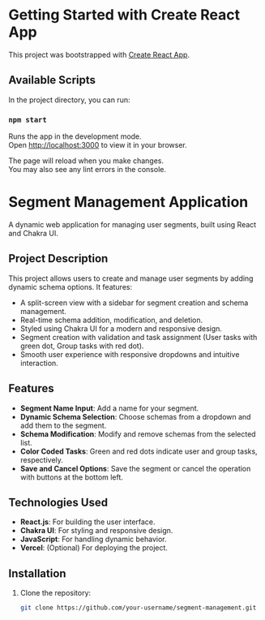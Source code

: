 # Getting Started with Create React App

This project was bootstrapped with [Create React App](https://github.com/facebook/create-react-app).

## Available Scripts

In the project directory, you can run:

### `npm start`

Runs the app in the development mode.\
Open [http://localhost:3000](http://localhost:3000) to view it in your browser.

The page will reload when you make changes.\
You may also see any lint errors in the console.

# Segment Management Application

A dynamic web application for managing user segments, built using React and Chakra UI.

## Project Description

This project allows users to create and manage user segments by adding dynamic schema options. It features:
- A split-screen view with a sidebar for segment creation and schema management.
- Real-time schema addition, modification, and deletion.
- Styled using Chakra UI for a modern and responsive design.
- Segment creation with validation and task assignment (User tasks with green dot, Group tasks with red dot).
- Smooth user experience with responsive dropdowns and intuitive interaction.

## Features

- **Segment Name Input**: Add a name for your segment.
- **Dynamic Schema Selection**: Choose schemas from a dropdown and add them to the segment.
- **Schema Modification**: Modify and remove schemas from the selected list.
- **Color Coded Tasks**: Green and red dots indicate user and group tasks, respectively.
- **Save and Cancel Options**: Save the segment or cancel the operation with buttons at the bottom left.

## Technologies Used

- **React.js**: For building the user interface.
- **Chakra UI**: For styling and responsive design.
- **JavaScript**: For handling dynamic behavior.
- **Vercel**: (Optional) For deploying the project.

## Installation

1. Clone the repository:
   ```bash
   git clone https://github.com/your-username/segment-management.git

